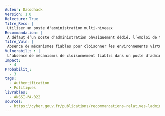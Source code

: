 ```yaml
---
Auteur: Dacodhack
Version: 1.0
Relecture: True
Titre_Reco: |
 Utiliser un poste d'administration multi-niveaux
Recommandation: |
 À défaut d’un poste d’administration physiquement dédié, l’emploi de technologies de virtualisation ou de conteneurisation pour obtenir un système multi-niveaux peut être envisagé, dans la mesure où le cloisonnement des environnements est réalisé par des mécanismes évalués comme étant de confiance au niveau système.
Titre_Vuln: |
 Absence de mécanismes fiables pour cloisonner les environnements virtuels
Vulnerabilit_: |
 L'absence de mécanismes de cloisonnement fiables dans un poste d'administration multi-niveaux expose les systèmes à des escalades de privilèges ou des brèches entre environnements. Une vulnérabilité dans un environnement bureautique pourrait compromettre l'environnement d'administration, mettant en danger la sécurité globale du SI.
Impact: 
  - 4
Probabilit_:
  - 3
tags:
  - Authentification
  - Politiques
livrables:
  - ANSSI-PA-022
sources:
  - https://cyber.gouv.fr/publications/recommandations-relatives-ladministration-securisee-des-si
---
```

